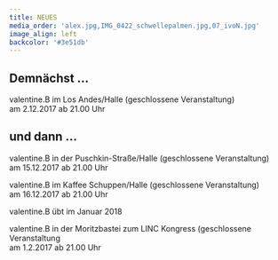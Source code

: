 ```yaml
---
title: NEUES
media_order: 'alex.jpg,IMG_0422_schwellepalmen.jpg,07_ivoN.jpg'
image_align: left
backcolor: '#3e51db'
---
```


## **Demnächst …**
valentine.B im Los Andes/Halle (geschlossene Veranstaltung)<br>am 2.12.2017 ab 21.00 Uhr

## **und dann …**
valentine.B in der Puschkin-Straße/Halle (geschlossene Veranstaltung)<br>am 15.12.2017 ab 21.00 Uhr

valentine.B im Kaffee Schuppen/Halle (geschlossene Veranstaltung)<br>am 16.12.2017 ab 21.00 Uhr

valentine.B übt im Januar 2018

valentine.B in der Moritzbastei zum LINC Kongress (geschlossene Veranstaltung<br>am 1.2.2017 ab 21.00 Uhr